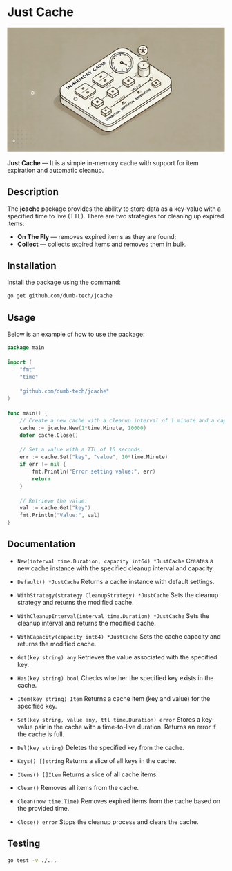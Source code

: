 # Just Cache

![jcache illustration](assets/images/logo.jpg)

**Just Cache** — It is a simple in-memory cache with support for item expiration and automatic cleanup.

## Description

The **jcache** package provides the ability to store data as a key-value with a specified time to live (TTL). There are two strategies for cleaning up expired items:
- **On The Fly** — removes expired items as they are found;
- **Collect** — collects expired items and removes them in bulk.

## Installation

Install the package using the command:

```bash
go get github.com/dumb-tech/jcache
```

## Usage
Below is an example of how to use the package:

```go
package main

import (
	"fmt"
	"time"

	"github.com/dumb-tech/jcache"
)

func main() {
	// Create a new cache with a cleanup interval of 1 minute and a capacity of 10000 items.
	cache := jcache.New(1*time.Minute, 10000)
	defer cache.Close()

	// Set a value with a TTL of 10 seconds.
	err := cache.Set("key", "value", 10*time.Minute)
	if err != nil {
		fmt.Println("Error setting value:", err)
		return
	}

	// Retrieve the value.
	val := cache.Get("key")
	fmt.Println("Value:", val)
}
```

## Documentation

+ `New(interval time.Duration, capacity int64) *JustCache`
Creates a new cache instance with the specified cleanup interval and capacity.

+ `Default() *JustCache`
Returns a cache instance with default settings.

+ `WithStrategy(strategy CleanupStrategy) *JustCache`
Sets the cleanup strategy and returns the modified cache.

+ `WithCleanupInterval(interval time.Duration) *JustCache`
Sets the cleanup interval and returns the modified cache.

+ `WithCapacity(capacity int64) *JustCache`
Sets the cache capacity and returns the modified cache.

+ `Get(key string) any`
Retrieves the value associated with the specified key.

+ `Has(key string) bool`
Checks whether the specified key exists in the cache.

+ `Item(key string) Item`
Returns a cache item (key and value) for the specified key.

+ `Set(key string, value any, ttl time.Duration) error`
Stores a key-value pair in the cache with a time-to-live duration.
Returns an error if the cache is full.

+ `Del(key string)`
Deletes the specified key from the cache.

+ `Keys() []string`
Returns a slice of all keys in the cache.

+ `Items() []Item`
Returns a slice of all cache items.

+ `Clear()`
Removes all items from the cache.

+ `Clean(now time.Time)`
Removes expired items from the cache based on the provided time.

+ `Close() error`
Stops the cleanup process and clears the cache.

## Testing
```bash
go test -v ./...
```